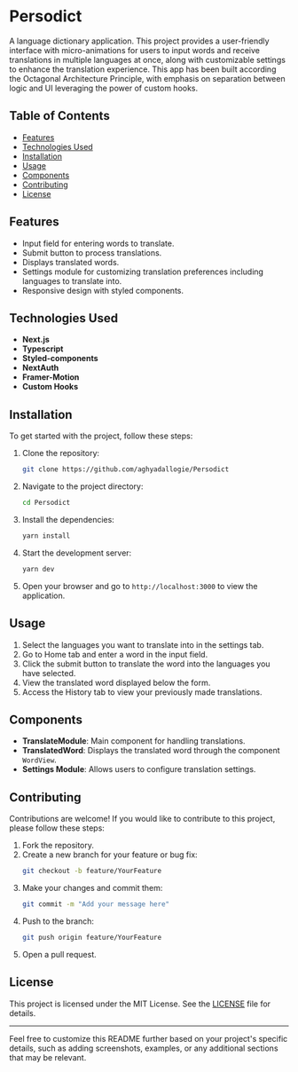 # Persodict

A language dictionary application. This project provides a user-friendly interface with micro-animations for users to input words and receive translations in multiple languages at once, along with customizable settings to enhance the translation experience. This app has been built according the Octagonal Architecture Principle, with emphasis on separation between logic and UI leveraging the power of custom hooks.

## Table of Contents

- [Features](#features)
- [Technologies Used](#technologies-used)
- [Installation](#installation)
- [Usage](#usage)
- [Components](#components)
- [Contributing](#contributing)
- [License](#license)

## Features

- Input field for entering words to translate.
- Submit button to process translations.
- Displays translated words.
- Settings module for customizing translation preferences including languages to translate into.
- Responsive design with styled components.

## Technologies Used

- **Next.js**
- **Typescript**
- **Styled-components**
- **NextAuth**
- **Framer-Motion**
- **Custom Hooks**

## Installation

To get started with the project, follow these steps:

1. Clone the repository:
   ```bash
   git clone https://github.com/aghyadallogie/Persodict
   ```

2. Navigate to the project directory:
   ```bash
   cd Persodict
   ```

3. Install the dependencies:
   ```bash
   yarn install
   ```

4. Start the development server:
   ```bash
   yarn dev
   ```

5. Open your browser and go to `http://localhost:3000` to view the application.

## Usage

1. Select the languages you want to translate into in the settings tab.
2. Go to Home tab and enter a word in the input field.
3. Click the submit button to translate the word into the languages you have selected.
3. View the translated word displayed below the form.
4. Access the History tab to view your previously made translations.

## Components

- **TranslateModule**: Main component for handling translations.
- **TranslatedWord**: Displays the translated word through the component `WordView`.
- **Settings Module**: Allows users to configure translation settings.


## Contributing

Contributions are welcome! If you would like to contribute to this project, please follow these steps:

1. Fork the repository.
2. Create a new branch for your feature or bug fix:
   ```bash
   git checkout -b feature/YourFeature
   ```
3. Make your changes and commit them:
   ```bash
   git commit -m "Add your message here"
   ```
4. Push to the branch:
   ```bash
   git push origin feature/YourFeature
   ```
5. Open a pull request.

## License

This project is licensed under the MIT License. See the [LICENSE](LICENSE) file for details.

---

Feel free to customize this README further based on your project's specific details, such as adding screenshots, examples, or any additional sections that may be relevant.
